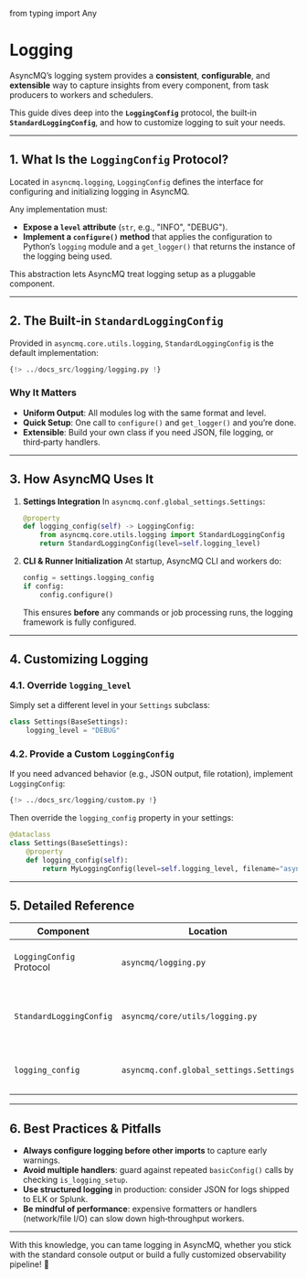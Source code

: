 from typing import Any

# Logging

AsyncMQ’s logging system provides a **consistent**, **configurable**, and **extensible** way to capture insights from
every component, from task producers to workers and schedulers.

This guide dives deep into the **`LoggingConfig`** protocol, the built‑in **`StandardLoggingConfig`**,
and how to customize logging to suit your needs.

---

## 1. What Is the `LoggingConfig` Protocol?

Located in `asyncmq.logging`, `LoggingConfig` defines the interface for configuring and initializing logging in AsyncMQ.

Any implementation must:

* **Expose a `level` attribute** (`str`, e.g., "INFO", "DEBUG").
* **Implement a `configure()` method** that applies the configuration to Python’s `logging` module and a `get_logger()`
that returns the instance of the logging being used.

This abstraction lets AsyncMQ treat logging setup as a pluggable component.

---

## 2. The Built‑in `StandardLoggingConfig`

Provided in `asyncmq.core.utils.logging`, `StandardLoggingConfig` is the default implementation:

```python
{!> ../docs_src/logging/logging.py !}
```

### Why It Matters

* **Uniform Output**: All modules log with the same format and level.
* **Quick Setup**: One call to `configure()` and `get_logger()` and you’re done.
* **Extensible**: Build your own class if you need JSON, file logging, or third‑party handlers.

---

## 3. How AsyncMQ Uses It

1. **Settings Integration**
   In `asyncmq.conf.global_settings.Settings`:

   ```python
   @property
   def logging_config(self) -> LoggingConfig:
       from asyncmq.core.utils.logging import StandardLoggingConfig
       return StandardLoggingConfig(level=self.logging_level)
   ```
2. **CLI & Runner Initialization**
   At startup, AsyncMQ CLI and workers do:

   ```python
   config = settings.logging_config
   if config:
       config.configure()
   ```

   This ensures **before** any commands or job processing runs, the logging framework is fully configured.

---

## 4. Customizing Logging

### 4.1. Override `logging_level`

Simply set a different level in your `Settings` subclass:

```python
class Settings(BaseSettings):
    logging_level = "DEBUG"
```

### 4.2. Provide a Custom `LoggingConfig`

If you need advanced behavior (e.g., JSON output, file rotation), implement `LoggingConfig`:

```python
{!> ../docs_src/logging/custom.py !}
```

Then override the `logging_config` property in your settings:

```python
@dataclass
class Settings(BaseSettings):
    @property
    def logging_config(self):
        return MyLoggingConfig(level=self.logging_level, filename="asyncmq.log")
```

---

## 5. Detailed Reference

| Component                | Location                                | Description                                        |
| ------------------------ | --------------------------------------- | -------------------------------------------------- |
| `LoggingConfig` Protocol | `asyncmq/logging.py`                    | Interface requiring `level` & `configure()`        |
| `StandardLoggingConfig`  | `asyncmq/core/utils/logging.py`         | Default setup: console handler, timestamped format |
| `logging_config`         | `asyncmq.conf.global_settings.Settings` | Dynamically returns a `LoggingConfig` instance     |

---

## 6. Best Practices & Pitfalls

* **Always configure logging before other imports** to capture early warnings.
* **Avoid multiple handlers**: guard against repeated `basicConfig()` calls by checking `is_logging_setup`.
* **Use structured logging** in production: consider JSON for logs shipped to ELK or Splunk.
* **Be mindful of performance**: expensive formatters or handlers (network/file I/O) can slow down high‑throughput workers.

---

With this knowledge, you can tame logging in AsyncMQ, whether you stick with the standard console output or build a
fully customized observability pipeline! 🚀
